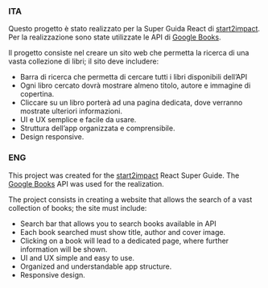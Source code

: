 ### ITA

Questo progetto è stato realizzato per la Super Guida React di [start2impact](https://www.start2impact.it/).
Per la realizzazione sono state utilizzate le API di [Google Books](https://developers.google.com/books/docs/overview).

Il progetto consiste nel creare un sito web che permetta la ricerca di una vasta collezione di libri; il sito deve includere:

- Barra di ricerca che permetta di cercare tutti i libri disponibili dell’API
- Ogni libro cercato dovrà mostrare almeno titolo, autore e immagine di copertina.
- Cliccare su un libro porterà ad una pagina dedicata, dove verranno mostrate ulteriori informazioni.
- UI e UX semplice e facile da usare.
- Struttura dell’app organizzata e comprensibile.
- Design responsive.

### ENG

This project was created for the [start2impact](https://www.start2impact.it/) React Super Guide.
The [Google Books](https://developers.google.com/books/docs/overview) API was used for the realization.

The project consists in creating a website that allows the search of a vast collection of books; the site must include:

- Search bar that allows you to search books available in API
- Each book searched must show title, author and cover image.
- Clicking on a book will lead to a dedicated page, where further information will be shown.
- UI and UX simple and easy to use.
- Organized and understandable app structure.
- Responsive design.
